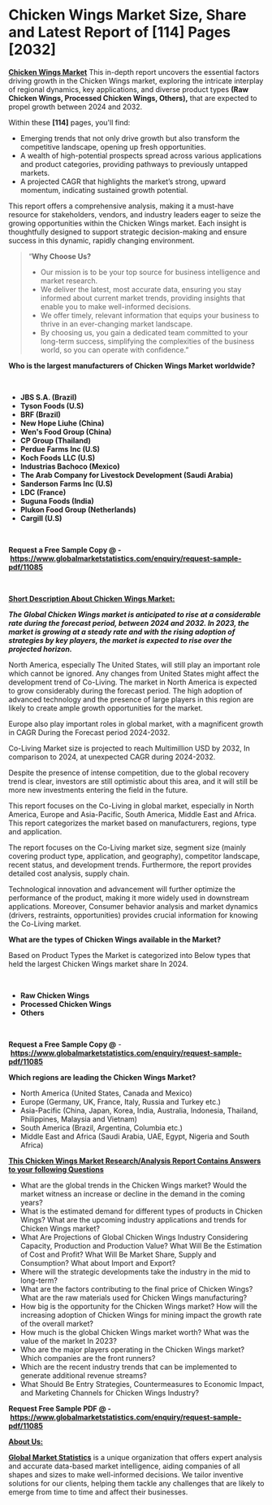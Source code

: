 <h1>Chicken Wings Market Size, Share and Latest Report of [114] Pages [2032]</h1>
<p><a href="https://www.globalmarketstatistics.com/market-reports/chicken-wings-market-11085"><strong>Chicken Wings Market</strong></a> This in-depth report uncovers the essential factors driving growth in the Chicken Wings market, exploring the intricate interplay of regional dynamics, key applications, and diverse product types <strong>(Raw Chicken Wings, Processed Chicken Wings, Others),</strong> that are expected to propel growth between 2024 and 2032.</p>
<p>Within these <strong>[114]</strong> pages, you'll find:</p>
<ul>
<li>Emerging trends that not only drive growth but also transform the competitive landscape, opening up fresh opportunities.</li>
<li>A wealth of high-potential prospects spread across various applications and product categories, providing pathways to previously untapped markets.</li>
<li>A projected CAGR that highlights the market&rsquo;s strong, upward momentum, indicating sustained growth potential.</li>
</ul>
<p>This report offers a comprehensive analysis, making it a must-have resource for stakeholders, vendors, and industry leaders eager to seize the growing opportunities within the Chicken Wings market. Each insight is thoughtfully designed to support strategic decision-making and ensure success in this dynamic, rapidly changing environment.</p>
<blockquote class="">
<p>&ldquo;<strong>Why Choose Us? </strong></p>
<ul>
<li>Our mission is to be your top source for business intelligence and market research.</li>
<li>We deliver the latest, most accurate data, ensuring you stay informed about current market trends, providing insights that enable you to make well-informed decisions.</li>
<li>We offer timely, relevant information that equips your business to thrive in an ever-changing market landscape.</li>
<li>By choosing us, you gain a dedicated team committed to your long-term success, simplifying the complexities of the business world, so you can operate with confidence.&rdquo;</li>
</ul>
</blockquote>
<p><strong>Who is the largest manufacturers of Chicken Wings Market worldwide?</strong></p>
<p>&nbsp;</p>
<ul>
<li><strong>JBS S.A. (Brazil)</strong></li>
<li><strong>Tyson Foods (U.S)</strong></li>
<li><strong>BRF (Brazil)</strong></li>
<li><strong>New Hope Liuhe (China)</strong></li>
<li><strong>Wen's Food Group (China)</strong></li>
<li><strong>CP Group (Thailand)</strong></li>
<li><strong>Perdue Farms Inc (U.S)</strong></li>
<li><strong>Koch Foods LLC (U.S)</strong></li>
<li><strong>Industrias Bachoco (Mexico)</strong></li>
<li><strong>The Arab Company for Livestock Development (Saudi Arabia)</strong></li>
<li><strong>Sanderson Farms Inc (U.S)</strong></li>
<li><strong>LDC (France)</strong></li>
<li><strong>Suguna Foods (India)</strong></li>
<li><strong>Plukon Food Group (Netherlands)</strong></li>
<li><strong>Cargill (U.S)</strong></li>
</ul>
<p>&nbsp;</p>
<p><strong>Request a Free Sample Copy @ -&nbsp;</strong><a href="https://www.globalmarketstatistics.com/enquiry/request-sample-pdf/11085"><strong>https://www.globalmarketstatistics.com/enquiry/request-sample-pdf/11085</strong></a></p>
<p>&nbsp;</p>
<p><strong><u>Short Description About Chicken Wings Market:</u></strong></p>
<p><strong><em>The Global Chicken Wings market is anticipated to rise at a considerable rate during the forecast period, between 2024 and 2032. In 2023, the market is growing at a steady rate and with the rising adoption of strategies by key players, the market is expected to rise over the projected horizon.</em></strong></p>
<p>North America, especially The United States, will still play an important role which cannot be ignored. Any changes from United States might affect the development trend of Co-Living. The market in North America is expected to grow considerably during the forecast period. The high adoption of advanced technology and the presence of large players in this region are likely to create ample growth opportunities for the market.</p>
<p>Europe also play important roles in global market, with a magnificent growth in CAGR During the Forecast period 2024-2032.</p>
<p>Co-Living Market size is projected to reach Multimillion USD by 2032, In comparison to 2024, at unexpected CAGR during 2024-2032.</p>
<p>Despite the presence of intense competition, due to the global recovery trend is clear, investors are still optimistic about this area, and it will still be more new investments entering the field in the future.</p>
<p>This report focuses on the Co-Living in global market, especially in North America, Europe and Asia-Pacific, South America, Middle East and Africa. This report categorizes the market based on manufacturers, regions, type and application.</p>
<p>The report focuses on the Co-Living market size, segment size (mainly covering product type, application, and geography), competitor landscape, recent status, and development trends. Furthermore, the report provides detailed cost analysis, supply chain.</p>
<p>Technological innovation and advancement will further optimize the performance of the product, making it more widely used in downstream applications. Moreover, Consumer behavior analysis and market dynamics (drivers, restraints, opportunities) provides crucial information for knowing the Co-Living market.</p>
<p><strong>What are the types of Chicken Wings available in the Market?</strong></p>
<p>Based on Product Types the Market is categorized into Below types that held the largest Chicken Wings market share In 2024.</p>
<p>&nbsp;</p>
<ul>
<li><strong>Raw Chicken Wings</strong></li>
<li><strong>Processed Chicken Wings</strong></li>
<li><strong>Others</strong></li>
</ul>
<p>&nbsp;</p>
<p><strong>Request a Free Sample Copy @</strong>&nbsp;-&nbsp;<a href="https://www.globalmarketstatistics.com/enquiry/request-sample-pdf/11085"><strong>https://www.globalmarketstatistics.com/enquiry/request-sample-pdf/11085</strong></a></p>
<p><strong>Which regions are leading the Chicken Wings Market?</strong></p>
<ul>
<li>North America (United States, Canada and Mexico)</li>
<li>Europe (Germany, UK, France, Italy, Russia and Turkey etc.)</li>
<li>Asia-Pacific (China, Japan, Korea, India, Australia, Indonesia, Thailand, Philippines, Malaysia and Vietnam)</li>
<li>South America (Brazil, Argentina, Columbia etc.)</li>
<li>Middle East and Africa (Saudi Arabia, UAE, Egypt, Nigeria and South Africa)</li>
</ul>
<p><strong><u>This Chicken Wings Market Research/Analysis Report Contains Answers to your following Questions</u></strong></p>
<ul>
<li>What are the global trends in the Chicken Wings market? Would the market witness an increase or decline in the demand in the coming years?</li>
<li>What is the estimated demand for different types of products in Chicken Wings? What are the upcoming industry applications and trends for Chicken Wings market?</li>
<li>What Are Projections of Global Chicken Wings Industry Considering Capacity, Production and Production Value? What Will Be the Estimation of Cost and Profit? What Will Be Market Share, Supply and Consumption? What about Import and Export?</li>
<li>Where will the strategic developments take the industry in the mid to long-term?</li>
<li>What are the factors contributing to the final price of Chicken Wings? What are the raw materials used for Chicken Wings manufacturing?</li>
<li>How big is the opportunity for the Chicken Wings market? How will the increasing adoption of Chicken Wings for mining impact the growth rate of the overall market?</li>
<li>How much is the global Chicken Wings market worth? What was the value of the market In 2023?</li>
<li>Who are the major players operating in the Chicken Wings market? Which companies are the front runners?</li>
<li>Which are the recent industry trends that can be implemented to generate additional revenue streams?</li>
<li>What Should Be Entry Strategies, Countermeasures to Economic Impact, and Marketing Channels for Chicken Wings Industry?</li>
</ul>
<p><strong>Request Free Sample PDF @ -&nbsp;</strong><a href="https://www.globalmarketstatistics.com/enquiry/request-sample-pdf/11085"><strong>https://www.globalmarketstatistics.com/enquiry/request-sample-pdf/11085</strong></a></p>
<p><strong><u>About Us:</u></strong></p>
<p><a href="https://www.globalmarketstatistics.com/"><strong>Global Market Statistics</strong></a>&nbsp;is a unique organization that offers expert analysis and accurate data-based market intelligence, aiding companies of all shapes and sizes to make well-informed decisions. We tailor inventive solutions for our clients, helping them tackle any challenges that are likely to emerge from time to time and affect their businesses.</p>